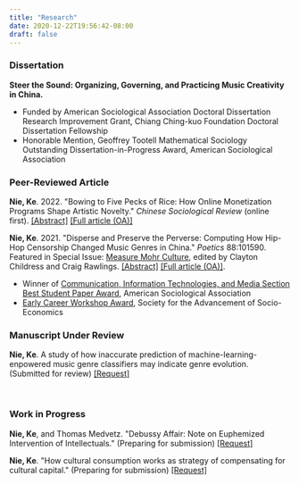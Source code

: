 ```yaml
---
title: "Research"
date: 2020-12-22T19:56:42-08:00
draft: false
---
```

### Dissertation
**Steer the Sound: Organizing, Governing, and Practicing Music Creativity in China.**  
* Funded by American Sociological Association Doctoral Dissertation Research Improvement Grant, Chiang Ching-kuo Foundation Doctoral Dissertation Fellowship
* Honorable Mention, Geoffrey Tootell Mathematical Sociology Outstanding Dissertation-in-Progress Award, American Sociological Association


### Peer-Reviewed Article
__Nie, Ke__. 2022. "Bowing to Five Pecks of Rice: How Online Monetization Programs Shape Artistic Novelty." *Chinese Sociological Review* (online first). [[Abstract]](/posts/monetization_novelty/) [[Full article (OA)]](https://doi.org/10.1080/21620555.2022.2084606)

__Nie, Ke__. 2021. "Disperse and Preserve the Perverse: Computing How Hip-Hop Censorship Changed Music Genres in China." *Poetics* 88:101590. Featured in Special Issue: [Measure Mohr Culture](https://www.sciencedirect.com/journal/poetics/vol/88/suppl/C), edited by Clayton Childress and Craig Rawlings. [[Abstract]](/posts/hiphop_censorship_computational/) [[Full article (OA)]](https://doi.org/10.1016/j.poetic.2021.101590). 
* Winner of [Communication, Information Technologies, and Media Section Best Student Paper Award](https://citams.org/citasa-awards/), American Sociological Association
* [Early Career Workshop Award](https://sase.org/workshop/2021-workshop/#participants), Society for the Advancement of Socio-Economics


### Manuscript Under Review

__Nie, Ke__. A study of how inaccurate prediction of machine-learning-enpowered music genre classifiers may indicate genre evolution. (Submitted for review) [[Request]](mailto:knie@ucsd.edu)

<br/>

### Work in Progress

__Nie, Ke__, and Thomas Medvetz. "Debussy Affair: Note on Euphemized Intervention of Intellectuals." (Preparing for submission) [[Request]](mailto:knie@ucsd.edu)

__Nie, Ke__. "How cultural consumption works as strategy of compensating for cultural capital." (Preparing for submission) [[Request]](mailto:knie@ucsd.edu)

